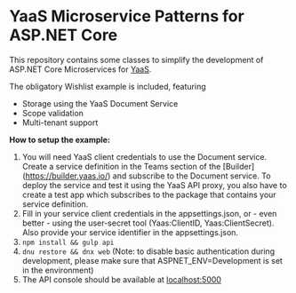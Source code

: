 # YaaS Microservice Patterns for ASP.NET Core

This repository contains some classes to simplify the development of 
ASP.NET Core Microservices for [YaaS](https://www.yaas.io).

The obligatory Wishlist example is included, featuring
 - Storage using the YaaS Document Service
 - Scope validation
 - Multi-tenant support

**How to setup the example:**
 1. You will need YaaS client credentials to use the Document service.
    Create a service definition in the Teams section of the [Builder]
    (https://builder.yaas.io/) and subscribe to the Document service.
    To deploy the service and test it using the YaaS API proxy, you 
    also have to create a test app which subscribes to the package that
    contains your service definition.
 2. Fill in your service client credentials in the appsettings.json, or -
    even better - using the user-secret tool (Yaas:ClientID, Yaas:ClientSecret).
    Also provide your service identifier in the appsettings.json.
 3. `npm install && gulp api`
 4. `dnu restore && dnx web` 
    (Note: to disable basic authentication during development,
    please make sure that ASPNET_ENV=Development is set in the environment)
 5. The API console should be available at [localhost:5000](http://localhost:5000)
